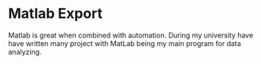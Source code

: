 # Matlab Export
Matlab is great when combined with automation. During my university have have written many project with MatLab being my main program for data analyzing.
